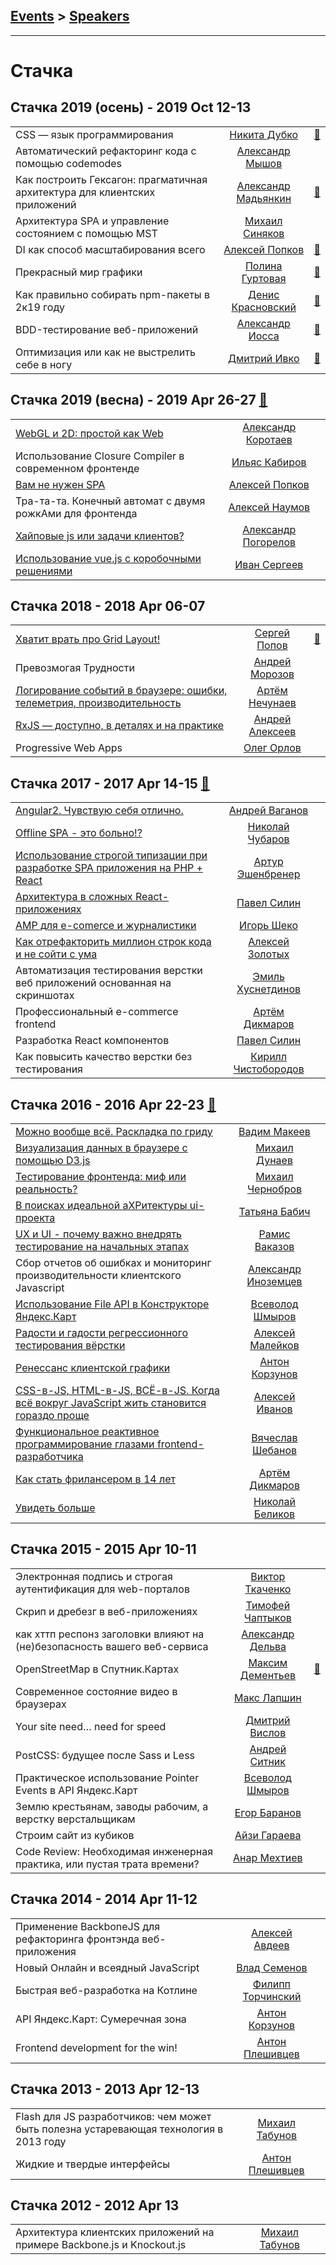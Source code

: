 ## [Events](../README.md) > [Speakers](../speakers.md)
---

# Стачка

## Стачка 2019 (осень) - 2019 Oct 12-13 
| | | |
| --- | :---: | --- |
| CSS — язык программирования  |  [Никита Дубко](../../speakers/Никита%20Дубко.md)  | [:notebook:](https://mefody.github.io/talks/css-programming/stachka.html)   |
| Автоматический рефакторинг кода с помощью codemodes  |  [Александр Мышов](../../speakers/Александр%20Мышов.md)  |    |
| Как построить Гексагон: прагматичная архитектура для клиентских приложений  |  [Александр Мадьянкин](../../speakers/Александр%20Мадьянкин.md)  | [:notebook:](https://nastachku.ru/images/companies/1/archives_presentation/inno_2019/frontend/Madyankin.pdf)   |
| Архитектура SPA и управление состоянием с помощью MST  |  [Михаил Синяков](../../speakers/Михаил%20Синяков.md)  |    |
| DI как способ масштабирования всего  |  [Алексей Попков](../../speakers/Алексей%20Попков.md)  | [:notebook:](https://nastachku.ru/images/companies/1/archives_presentation/inno_2019/frontend/Popkov.pdf)   |
| Прекрасный мир графики  |  [Полина Гуртовая](../../speakers/Полина%20Гуртовая.md)  | [:notebook:](https://nastachku.ru/images/companies/1/archives_presentation/inno_2019/frontend/Gurtovaya.pdf)   |
| Как правильно собирать npm-пакеты в 2к19 году  |  [Денис Красновский](../../speakers/Денис%20Красновский.md)  | [:notebook:](https://nastachku.ru/images/companies/1/archives_presentation/inno_2019/frontend/Krasnovskiy.pdf)   |
| BDD-тестирование веб-приложений  |  [Александр Иосса](../../speakers/Александр%20Иосса.md)  | [:notebook:](https://nastachku.ru/images/companies/1/archives_presentation/inno_2019/frontend/Iossa.pptx)   |
| Оптимизация или как не выстрелить себе в ногу  |  [Дмитрий Ивко](../../speakers/Дмитрий%20Ивко.md)  | [:notebook:](https://nastachku.ru/images/companies/1/archives_presentation/inno_2019/frontend/Ivko.pptx)   |
## Стачка 2019 (весна) - 2019 Apr 26-27 [:movie_camera:](https://www.youtube.com/playlist?list=PL8EJzNcJZNp2AMwQWiFhpGjhkjUwghXBg)
| | | |
| --- | :---: | --- |
| [WebGL и 2D: простой как Web](https://www.youtube.com/watch?v=7cbshfHfULs)  |  [Александр Коротаев](../../speakers/Александр%20Коротаев.md)  |    |
| Использование Closure Compiler в современном фронтенде  |  [Ильяс Кабиров](../../speakers/Ильяс%20Кабиров.md)  |    |
| [Вам не нужен SPA](https://www.youtube.com/watch?v=LsGqLWXvMN8)  |  [Алексей Попков](../../speakers/Алексей%20Попков.md)  |    |
| Тра-та-та. Конечный автомат с двумя рожкАми для фронтенда  |  [Алексей Наумов](../../speakers/Алексей%20Наумов.md)  |    |
| [Хайповые js или задачи клиентов?](https://www.youtube.com/watch?v=hqLApt7pfpI)  |  [Александр Погорелов](../../speakers/Александр%20Погорелов.md)  |    |
| [Использование vue.js c коробочными решениями](https://www.youtube.com/watch?v=dZ2042mJksg)  |  [Иван Сергеев](../../speakers/Иван%20Сергеев.md)  |    |
## Стачка 2018 - 2018 Apr 06-07 
| | | |
| --- | :---: | --- |
| [Хватит врать про Grid Layout!](https://youtu.be/6ppwhIHMWr4)  |  [Сергей Попов](../../speakers/Сергей%20Попов.md)  | [:notebook:](http://sergeypopov.site/presentation/stop-grid-2.pdf)   |
| Превозмогая Трудности  |  [Андрей Морозов](../../speakers/Андрей%20Морозов.md)  |    |
| [Логирование событий в браузере: ошибки, телеметрия, производительность](https://youtu.be/dFKfYSfPH7c)  |  [Артём Нечунаев](../../speakers/Артём%20Нечунаев.md)  |    |
| [RxJS — доступно, в деталях и на практике](https://youtu.be/MnY7RwUrgqI)  |  [Андрей Алексеев](../../speakers/Андрей%20Алексеев.md)  |    |
| Progressive Web Apps  |  [Олег Орлов](../../speakers/Олег%20Орлов.md)  |    |
## Стачка 2017 - 2017 Apr 14-15 [:movie_camera:](https://www.youtube.com/playlist?list=PL8EJzNcJZNp2x5jYzUwqPFEAc0xd4sxvf)
| | | |
| --- | :---: | --- |
| [Angular2. Чувствую себя отлично.](https://www.youtube.com/watch?v=JgaPXMEymPU)  |  [Андрей Ваганов](../../speakers/Андрей%20Ваганов.md)  |    |
| [Offline SPA - это больно!?](https://www.youtube.com/watch?v=HHKsZuGKhdY)  |  [Николай Чубаров](../../speakers/Николай%20Чубаров.md)  |    |
| [Использование строгой типизации при разработке SPA приложения на PHP + React](https://www.youtube.com/watch?v=H3y5b_ixNkI)  |  [Артур Эшенбренер](../../speakers/Артур%20Эшенбренер.md)  |    |
| [Архитектура в сложных React-приложениях](https://www.youtube.com/watch?v=mYIMQBALGtk)  |  [Павел Силин](../../speakers/Павел%20Силин.md)  |    |
| [AMP для e-comerce и журналистики](https://www.youtube.com/watch?v=x9jySsNg1E4)  |  [Игорь Шеко](../../speakers/Игорь%20Шеко.md)  |    |
| [Как отрефакторить миллион строк кода и не сойти с ума](https://www.youtube.com/watch?v=qDYxrg1UNxo)  |  [Алексей Золотых](../../speakers/Алексей%20Золотых.md)  |    |
| Автоматизация тестирования верстки веб приложений основанная на скриншотах  |  [Эмиль Хуснетдинов](../../speakers/Эмиль%20Хуснетдинов.md)  |    |
| Профессиональный e-commerce frontend  |  [Артём Дикмаров](../../speakers/Артём%20Дикмаров.md)  |    |
| Разработка React компонентов  |  [Павел Силин](../../speakers/Павел%20Силин.md)  |    |
| Как повысить качество верстки без тестирования  |  [Кирилл Чистобородов](../../speakers/Кирилл%20Чистобородов.md)  |    |
## Стачка 2016 - 2016 Apr 22-23 [:movie_camera:](https://www.youtube.com/playlist?list=PL8EJzNcJZNp19Edpjwv-8eHWdm3RpLsNI)
| | | |
| --- | :---: | --- |
| [Можно вообще всё. Раскладка по гриду](https://www.youtube.com/watch?v=2sIMib9co0Y)  |  [Вадим Макеев](../../speakers/Вадим%20Макеев.md)  |    |
| [Визуализация данных в браузере с помощью D3.js](https://www.youtube.com/watch?v=mpCvE8lhFnw)  |  [Михаил Дунаев](../../speakers/Михаил%20Дунаев.md)  |    |
| [Тестирование фронтенда: миф или реальность?](https://www.youtube.com/watch?v=XRcZEofnIdw)  |  [Михаил Чернобров](../../speakers/Михаил%20Чернобров.md)  |    |
| [В поисках идеальной аХРитектуры ui-проекта](https://www.youtube.com/watch?v=bKu4RnbsTPM)  |  [Татьяна Бабич](../../speakers/Татьяна%20Бабич.md)  |    |
| [UX и UI - почему важно внедрять тестирование на начальных этапах](https://www.youtube.com/watch?v=Imla1i-OH6U)  |  [Рамис Ваказов](../../speakers/Рамис%20Ваказов.md)  |    |
| Cбор отчетов об ошибках и мониторинг производительности клиентского Javascript  |  [Александр Иноземцев](../../speakers/Александр%20Иноземцев.md)  |    |
| [Использование File API в Конструкторе Яндекс.Карт](https://www.youtube.com/watch?v=WCY7dE7ASdY)  |  [Всеволод Шмыров](../../speakers/Всеволод%20Шмыров.md)  |    |
| [Радости и гадости регрессионного тестирования вёрстки](https://www.youtube.com/watch?v=nrFX3OuuqFU)  |  [Алексей Малейков](../../speakers/Алексей%20Малейков.md)  |    |
| [Ренессанс клиентской графики](https://www.youtube.com/watch?v=ZCN7m2nqf2s)  |  [Антон Корзунов](../../speakers/Антон%20Корзунов.md)  |    |
| [CSS-в-JS, HTML-в-JS, ВСЁ-в-JS. Когда всё вокруг JavaScript жить становится гораздо проще](https://www.youtube.com/watch?v=pPR0M-6eP20)  |  [Алексей Иванов](../../speakers/Алексей%20Иванов.md)  |    |
| [Функциональное реактивное программирование глазами frontend-разработчика](https://www.youtube.com/watch?v=NofY-NnW7tk)  |  [Вячеслав Шебанов](../../speakers/Вячеслав%20Шебанов.md)  |    |
| [Как стать фрилансером в 14 лет](https://www.youtube.com/watch?v=KqbdVGxIROQ)  |  [Артём Дикмаров](../../speakers/Артём%20Дикмаров.md)  |    |
| [Увидеть больше](https://www.youtube.com/watch?v=hNDOLBXA0M8)  |  [Николай Беликов](../../speakers/Николай%20Беликов.md)  |    |
## Стачка 2015 - 2015 Apr 10-11 
| | | |
| --- | :---: | --- |
| Электронная подпись и строгая аутентификация для web-порталов  |  [Виктор Ткаченко](../../speakers/Виктор%20Ткаченко.md)  |    |
| Скрип и дребезг в веб-приложениях  |  [Тимофей Чаптыков](../../speakers/Тимофей%20Чаптыков.md)  |    |
| как хттп респонз заголовки влияют на (не)безопасность вашего веб-сервиса  |  [Александр Дельва](../../speakers/Александр%20Дельва.md)  |    |
| OpenStreetMap в Спутник.Картах  |  [Максим Дементьев](../../speakers/Максим%20Дементьев.md)  | [:notebook:](https://www.slideshare.net/MaximDementyev/presentation-46900231)   |
| Современное состояние видео в браузерах  |  [Макс Лапшин](../../speakers/Макс%20Лапшин.md)  |    |
| Your site need… need for speed  |  [Дмитрий Вислов](../../speakers/Дмитрий%20Вислов.md)  |    |
| PostCSS: будущее после Sass и Less  |  [Андрей Ситник](../../speakers/Андрей%20Ситник.md)  |    |
| Практическое использование Pointer Events в API Яндекс.Карт  |  [Всеволод Шмыров](../../speakers/Всеволод%20Шмыров.md)  |    |
| Землю крестьянам, заводы рабочим, а верстку верстальщикам  |  [Егор Баранов](../../speakers/Егор%20Баранов.md)  |    |
| Строим сайт из кубиков  |  [Айзи Гараева](../../speakers/Айзи%20Гараева.md)  |    |
| Code Review: Необходимая инженерная практика, или пустая трата времени?  |  [Анар Мехтиев](../../speakers/Анар%20Мехтиев.md)  |    |
## Стачка 2014 - 2014 Apr 11-12 
| | | |
| --- | :---: | --- |
| Применение BackboneJS для рефакторинга фронтэнда веб-приложения  |  [Алексей Авдеев](../../speakers/Алексей%20Авдеев.md)  |    |
| Новый Онлайн и всеядный JavaScript  |  [Влад Семенов](../../speakers/Влад%20Семенов.md)  |    |
| Быстрая веб-разработка на Котлине  |  [Филипп Торчинский](../../speakers/Филипп%20Торчинский.md)  |    |
| API Яндекс.Карт: Сумеречная зона  |  [Антон Корзунов](../../speakers/Антон%20Корзунов.md)  |    |
| Frontend development for the win!  |  [Антон Плешивцев](../../speakers/Антон%20Плешивцев.md)  |    |
## Стачка 2013 - 2013 Apr 12-13 
| | | |
| --- | :---: | --- |
| Flash для JS разработчиков: чем может быть полезна устаревающая технология в 2013 году  |  [Михаил Табунов](../../speakers/Михаил%20Табунов.md)  |    |
| Жидкие и твердые интерфейсы  |  [Антон Плешивцев](../../speakers/Антон%20Плешивцев.md)  |    |
## Стачка 2012 - 2012 Apr 13 
| | | |
| --- | :---: | --- |
| Архитектура клиентских приложений на примере Backbone.js и Knockout.js  |  [Михаил Табунов](../../speakers/Михаил%20Табунов.md)  |    |
